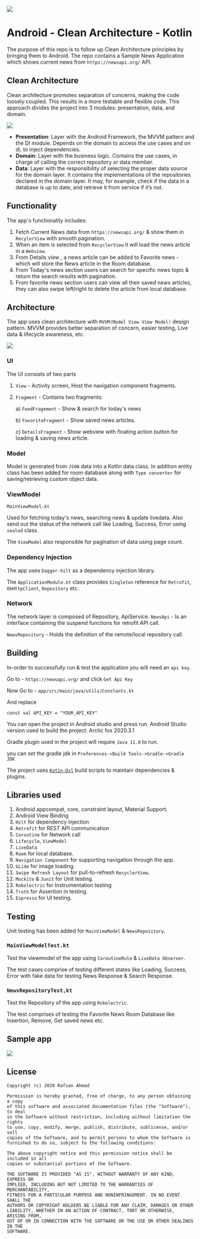 ![](images/banner.jpeg)
# Android - Clean Architecture - Kotlin
The purpose of this repo is to follow up Clean Architecture principles by bringing them to Android. The repo contains a Sample News Application which shows current news from `https://newsapi.org/` API.

## Clean Architecture

Clean architecture promotes separation of concerns, making the code loosely coupled. This results in a more testable and flexible code. This approach divides the project into 3 modules: presentation, data, and domain.

![](images/clean_arch.png)

* __Presentation__: Layer with the Android Framework, the MVVM pattern and the DI module. Depends on the domain to access the use cases and on di, to inject dependencies.
* __Domain__: Layer with the business logic. Contains the use cases, in charge of calling the correct repository or data member.
* __Data__: Layer with the responsibility of selecting the proper data source for the domain layer. It contains the implementations of  the repositories declared in the domain layer. It may, for example, check if the data in a database is up to date, and retrieve it from service if it’s not.

## Functionality
The app's functionality includes:
1. Fetch Current News data from `https://newsapi.org/` & show them in `RecylerView` with smooth pagination.
2. When an item is selected from `RecyclerView` it will load the news article in a `Webview`.
3. From Details view , a news article can be added to Favorite news - which will store the News article in the Room database.
4. From Today's news section users can search for specific news topic & return the search results with pagination.
5. From favorite news section users can view all their saved news articles, they can also swipe left/right to delete the article from local database.

## Architecture
The app uses clean architecture with `MVVM(Model View View Model)` design pattern. 
MVVM provides better separation of concern, easier testing, Live data & lifecycle awareness, etc.

![](images/MVVM_Flow.png)

### UI
The UI consists of two parts
1. `View` - Activity screen, Host the navigation component fragments.
2. `Fragment` - Contains two fragments:

    a) `FeedFragement` - Show & search for today's news

    b) `FavoriteFragment` - Show saved news articles.

    c) `DetailsFragment` - Show webview with floating action button for loading & saving news article.

### Model
Model is generated from `JSON` data into a Kotlin data class.
In addition entity class has been added for room database along with `Type converter` for saving/retrieving custom object data.

### ViewModel

`MainViewModel.kt`

Used for fetching today's news, searching news & update livedata. Also send out the status of the network call like Loading, Success, Error using `sealed` class.

The `ViewModel` also responsible for pagination of data using page count.


### Dependency Injection
The app uses `Dagger-hilt` as a dependency injection library.

The `ApplicationModule.kt` class provides  `Singleton` reference for `Retrofit`, `OkHttpClient`, `Repository` etc.

### Network
The network layer is composed of Repository, ApiService.
`NewsApi` - Is an interface containing the suspend functions for retrofit API call.

`NewsRepository` - Holds the definition of the remote/local repository call.

## Building

In-order to successfully run & test the application you will need an `api key`.

Go to - `https://newsapi.org/` and click `Get Api Key`

Now Go to - `app/src/main/java/utils/Constants.kt`

And replace

`const val API_KEY = "YOUR_API_KEY"`

You can open the project in Android studio and press run.
Android Studio version used to build the project: Arctic fox 2020.3.1

Gradle plugin used in the project will require `Java 11.0` to run.

you can set the gradle jdk in `Preferences->Build Tools->Gradle->Gradle JDK`

The project uses [`Kotin-Dsl`](https://docs.gradle.org/current/userguide/kotlin_dsl.html) build scripts to maintain dependencies & plugins.

## Libraries used
1.  Android appcompat, core, constraint layout, Material Support.
2.  Android View Binding
3. `Hilt` for dependency injection
4. `Retrofit` for REST API communication
5. `Coroutine` for Network call
6. `Lifecycle`, `ViewModel`
7. `LiveData`
8. `Room` for local database.
9. `Navigation Component` for supporting navigation through the app.
10. `GLide` for image loading.
11. `Swipe Refresh Layout` for pull-to-refresh  `RecyclerView`.
12. `Mockito` & `Junit` for Unit testing.
13. `Robolectric` for Instrumentation testing
14. `Truth` for Assertion in testing.
15. `Espresso` for UI testing.

## Testing

Unit testing has been added for `MainViewModel` & `NewsRepository`.

### `MainViewModelTest.kt`

Test the viewmodel of the app using `CoroutineRule` & `LiveData Observer`.

The test cases comprise of testing different states like Loading, Success, Error with fake data for testing News Response & Search Response.

### `NewsRepositoryTest,kt`

Test the Repository of the app using `Robolectric`.

The test comprises of testing the Favorite News Room Database like Insertion, Remove, Get saved news etc.

## Sample app

![](images/news_app.gif)

## License

```
Copyright (c) 2020 Rafsan Ahmad

Permission is hereby granted, free of charge, to any person obtaining a copy
of this software and associated documentation files (the "Software"), to deal
in the Software without restriction, including without limitation the rights
to use, copy, modify, merge, publish, distribute, sublicense, and/or sell
copies of the Software, and to permit persons to whom the Software is
furnished to do so, subject to the following conditions:

The above copyright notice and this permission notice shall be included in all
copies or substantial portions of the Software.

THE SOFTWARE IS PROVIDED "AS IS", WITHOUT WARRANTY OF ANY KIND, EXPRESS OR
IMPLIED, INCLUDING BUT NOT LIMITED TO THE WARRANTIES OF MERCHANTABILITY,
FITNESS FOR A PARTICULAR PURPOSE AND NONINFRINGEMENT. IN NO EVENT SHALL THE
AUTHORS OR COPYRIGHT HOLDERS BE LIABLE FOR ANY CLAIM, DAMAGES OR OTHER
LIABILITY, WHETHER IN AN ACTION OF CONTRACT, TORT OR OTHERWISE, ARISING FROM,
OUT OF OR IN CONNECTION WITH THE SOFTWARE OR THE USE OR OTHER DEALINGS IN THE
SOFTWARE.
```

